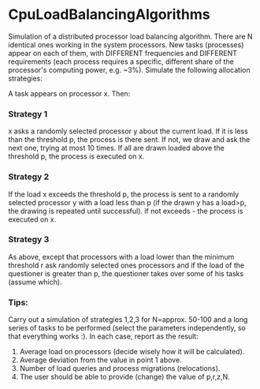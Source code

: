 # CpuLoadBalancingAlgorithms

Simulation of a distributed processor load balancing algorithm. There are N identical ones working in the system
processors. New tasks (processes) appear on each of them, with DIFFERENT frequencies and DIFFERENT
requirements (each process requires a specific, different share of the processor's computing power, e.g. ~3%).
Simulate the following allocation strategies:

A task appears on processor x. Then:

### Strategy 1
x asks a randomly selected processor y about the current load. If it is less than the threshold p, the process is there
sent. If not, we draw and ask the next one, trying at most 10 times. If all are drawn
loaded above the threshold p, the process is executed on x.

### Strategy 2
If the load x exceeds the threshold p, the process is sent to a randomly selected processor y
with a load less than p (if the drawn y has a load>p, the drawing is repeated until successful). if not
exceeds - the process is executed on x.

### Strategy 3
As above, except that processors with a load lower than the minimum threshold r ask randomly selected ones
processors and if the load of the questioner is greater than p, the questioner takes over some of his tasks (assume which).

### Tips:
Carry out a simulation of strategies 1,2,3 for N=approx. 50-100 and a long series of tasks to be performed (select the parameters
independently, so that everything works :). In each case, report as the result:
1. Average load on processors (decide wisely how it will be calculated).
2. Average deviation from the value in point 1 above.
3. Number of load queries and process migrations (relocations).
4. The user should be able to provide (change) the value of p,r,z,N.
